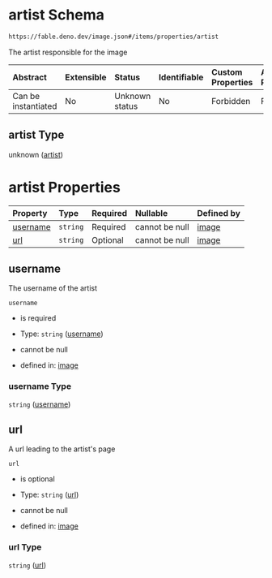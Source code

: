 # artist Schema

```txt
https://fable.deno.dev/image.json#/items/properties/artist
```

The artist responsible for the image

| Abstract            | Extensible | Status         | Identifiable | Custom Properties | Additional Properties | Access Restrictions | Defined In                                               |
| :------------------ | :--------- | :------------- | :----------- | :---------------- | :-------------------- | :------------------ | :------------------------------------------------------- |
| Can be instantiated | No         | Unknown status | No           | Forbidden         | Forbidden             | none                | [image.json\*](../out/image.json "open original schema") |

## artist Type

unknown ([artist](image-image-properties-artist.md))

# artist Properties

| Property              | Type     | Required | Nullable       | Defined by                                                                                                                                     |
| :-------------------- | :------- | :------- | :------------- | :--------------------------------------------------------------------------------------------------------------------------------------------- |
| [username](#username) | `string` | Required | cannot be null | [image](image-image-properties-artist-properties-username.md "https://fable.deno.dev/image.json#/items/properties/artist/properties/username") |
| [url](#url)           | `string` | Optional | cannot be null | [image](image-image-properties-artist-properties-url.md "https://fable.deno.dev/image.json#/items/properties/artist/properties/url")           |

## username

The username of the artist

`username`

*   is required

*   Type: `string` ([username](image-image-properties-artist-properties-username.md))

*   cannot be null

*   defined in: [image](image-image-properties-artist-properties-username.md "https://fable.deno.dev/image.json#/items/properties/artist/properties/username")

### username Type

`string` ([username](image-image-properties-artist-properties-username.md))

## url

A url leading to the artist's page

`url`

*   is optional

*   Type: `string` ([url](image-image-properties-artist-properties-url.md))

*   cannot be null

*   defined in: [image](image-image-properties-artist-properties-url.md "https://fable.deno.dev/image.json#/items/properties/artist/properties/url")

### url Type

`string` ([url](image-image-properties-artist-properties-url.md))

